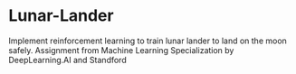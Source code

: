 # Lunar-Lander
Implement reinforcement learning to train lunar lander to land on the moon safely. Assignment from Machine Learning Specialization by DeepLearning.AI and Standford
